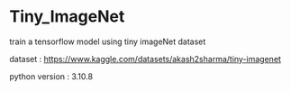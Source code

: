 # Tiny_ImageNet


train a tensorflow model using tiny imageNet dataset

dataset : https://www.kaggle.com/datasets/akash2sharma/tiny-imagenet

python version : 3.10.8
